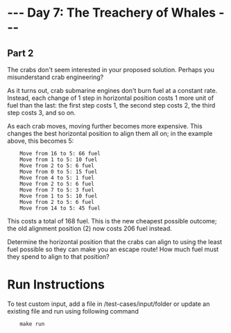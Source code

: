 # --- Day 7: The Treachery of Whales ---

## Part 2

The crabs don't seem interested in your proposed solution. Perhaps you misunderstand crab engineering?

As it turns out, crab submarine engines don't burn fuel at a constant rate. Instead, each change of 1 step in horizontal position costs 1 more unit of fuel than the last: the first step costs 1, the second step costs 2, the third step costs 3, and so on.

As each crab moves, moving further becomes more expensive. This changes the best horizontal position to align them all on; in the example above, this becomes 5:

        Move from 16 to 5: 66 fuel
        Move from 1 to 5: 10 fuel
        Move from 2 to 5: 6 fuel
        Move from 0 to 5: 15 fuel
        Move from 4 to 5: 1 fuel
        Move from 2 to 5: 6 fuel
        Move from 7 to 5: 3 fuel
        Move from 1 to 5: 10 fuel
        Move from 2 to 5: 6 fuel
        Move from 14 to 5: 45 fuel
        
This costs a total of 168 fuel. This is the new cheapest possible outcome; the old alignment position (2) now costs 206 fuel instead.

Determine the horizontal position that the crabs can align to using the least fuel possible so they can make you an escape route! How much fuel must they spend to align to that position?

# Run Instructions

To test custom input, add a file in /test-cases/input/folder or update an existing file and run using following command

        make run